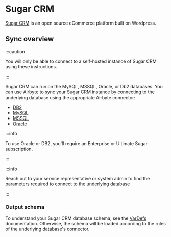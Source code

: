 # Sugar CRM

[Sugar CRM](https://www.sugarcrm.com/) is an open source eCommerce platform built on Wordpress.

## Sync overview

:::caution

You will only be able to connect to a self-hosted instance of Sugar CRM using these instructions.

:::

Sugar CRM can run on the MySQL, MSSQL, Oracle, or Db2 databases. You can use Airbyte to sync your Sugar CRM instance by connecting to the underlying database using the appropriate Airbyte connector:

- [DB2](db2.md)
- [MySQL](mysql.md)
- [MSSQL](mssql.md)
- [Oracle](oracle.md)

:::info

To use Oracle or DB2, you'll require an Enterprise or Ultimate Sugar subscription.

:::

:::info

Reach out to your service representative or system admin to find the parameters required to connect to the underlying database

:::

### Output schema

To understand your Sugar CRM database schema, see the [VarDefs](https://support.sugarcrm.com/Documentation/Sugar_Developer/Sugar_Developer_Guide_11.0/Data_Framework/Vardefs/) documentation. Otherwise, the schema will be loaded according to the rules of the underlying database's connector.

